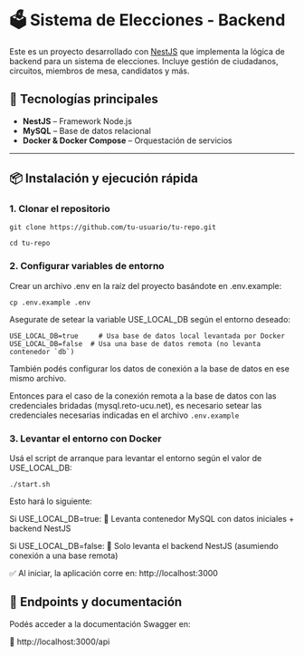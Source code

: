 # 🗳️ Sistema de Elecciones - Backend

Este es un proyecto desarrollado con [NestJS](https://nestjs.com/) que implementa la lógica de backend para un sistema
de elecciones. Incluye gestión de ciudadanos, circuitos, miembros de mesa, candidatos y más.

## 🚀 Tecnologías principales

- **NestJS** – Framework Node.js
- **MySQL** – Base de datos relacional
- **Docker & Docker Compose** – Orquestación de servicios

---

## 📦 Instalación y ejecución rápida

### 1. Clonar el repositorio

```
git clone https://github.com/tu-usuario/tu-repo.git

cd tu-repo
```

### 2. Configurar variables de entorno

Crear un archivo .env en la raíz del proyecto basándote en .env.example:

```
cp .env.example .env
```

Asegurate de setear la variable USE_LOCAL_DB según el entorno deseado:

```
USE_LOCAL_DB=true     # Usa base de datos local levantada por Docker
USE_LOCAL_DB=false  # Usa una base de datos remota (no levanta contenedor `db`)
```

También podés configurar los datos de conexión a la base de datos en ese mismo archivo.

Entonces para el caso de la conexión remota a la base de datos con las credenciales bridadas (mysql.reto-ucu.net), es necesario setear las credenciales necesarias indicadas en el archivo `.env.example`


### 3. Levantar el entorno con Docker

Usá el script de arranque para levantar el entorno según el valor de USE_LOCAL_DB:

```
./start.sh
```

Esto hará lo siguiente:

Si USE_LOCAL_DB=true:
🔹 Levanta contenedor MySQL con datos iniciales + backend NestJS

Si USE_LOCAL_DB=false:
🔹 Solo levanta el backend NestJS (asumiendo conexión a una base remota)

✅ Al iniciar, la aplicación corre en: http://localhost:3000

## 🧪 Endpoints y documentación

Podés acceder a la documentación Swagger en:

📄 http://localhost:3000/api

